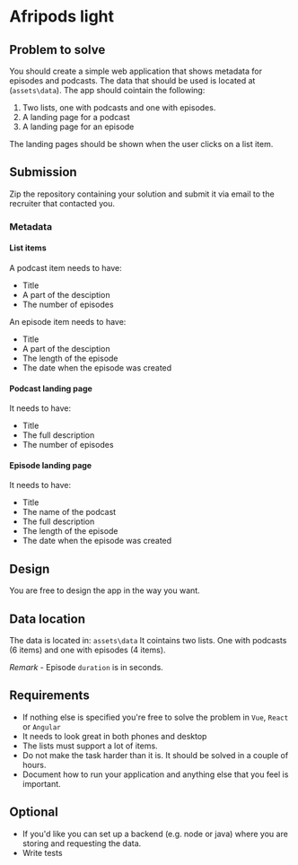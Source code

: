 # Afripods light

## Problem to solve
You should create a simple web application that shows metadata for episodes and podcasts. The data that should be used is located at (`assets\data`). The app should cointain the following:
1. Two lists, one with podcasts and one with episodes. 
2. A landing page for a podcast
3. A landing page for an episode

The landing pages should be shown when the user clicks on a list item.

## Submission
Zip the repository containing your solution and submit it via email to the recruiter that contacted you.

### Metadata 
#### List items
A podcast item needs to have:
- Title
- A part of the desciption
- The number of episodes

An episode item needs to have:
- Title
- A part of the desciption
- The length of the episode
- The date when the episode was created

#### Podcast landing page
It needs to have:
- Title
- The full description
- The number of episodes

#### Episode landing page
It needs to have:
- Title
- The name of the podcast
- The full description
- The length of the episode
- The date when the episode was created

## Design 
You are free to design the app in the way you want.

## Data location
The data is located in:
`assets\data`
It cointains two lists. One with podcasts (6 items) and one with episodes (4 items). 

*Remark* - Episode `duration` is in seconds.

## Requirements
- If nothing else is specified you're free to solve the problem in `Vue`, `React` or `Angular`
- It needs to look great in both phones and desktop
- The lists must support a lot of items.
- Do not make the task harder than it is. It should be solved in a couple of hours.
- Document how to run your application and anything else that you feel is important.

## Optional
- If you'd like you can set up a backend (e.g. node or java) where you are storing and requesting the data.
- Write tests

